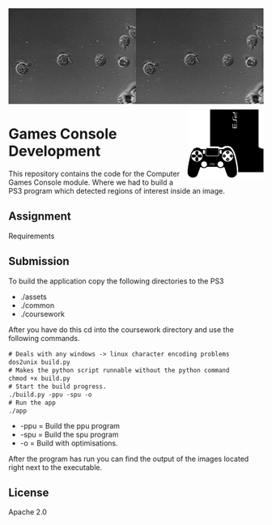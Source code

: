 
<img src='preview.png' />

<img src='icon.png' width='150' height='150' align='right' />

# Games Console Development

This repository contains the code for the Computer Games Console module. Where we had to build a PS3 program which detected regions of interest inside an image.
 
## Assignment

Requirements

## Submission

To build the application copy the following directories to the PS3

* ./assets
* ./common
* ./coursework

After you have do this cd into the coursework directory and use the following commands.

```shell
# Deals with any windows -> linux character encoding problems
dos2unix build.py
# Makes the python script runnable without the python command
chmod +x build.py
# Start the build progress.
./build.py -ppu -spu -o
# Run the app
./app
```

* -ppu = Build the ppu program
* -spu = Build the spu program
* -o   = Build with optimisations.

After the program has run you can find the output of the images located right next to the executable.

## License

Apache 2.0